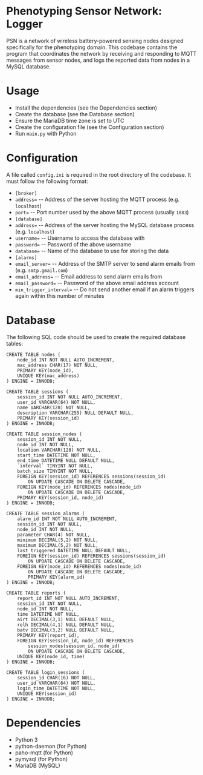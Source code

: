 
# Phenotyping Sensor Network: Logger
PSN is a network of wireless battery-powered sensing nodes designed specifically for the phenotyping domain. This codebase contains the program that coordinates the network by receiving and responding to MQTT messages from sensor nodes, and logs the reported data from nodes in a MySQL database.

# Usage
- Install the dependencies (see the Dependencies section)
- Create the database (see the Database section)
- Ensure the MariaDB time zone is set to UTC
- Create the configuration file (see the Configuration section)
- Run `main.py` with Python

# Configuration
A file called `config.ini` is required in the root directory of the codebase. It must follow the following format:

- `[broker]`
- `address=` -- Address of the server hosting the MQTT process (e.g. `localhost`)
- `port=` -- Port number used by the above MQTT process (usually `1883`)
- `[database]`
- `address=` -- Address of the server hosting the MySQL database process (e.g. `localhost`)
- `username=` -- Username to access the database with
- `password=` -- Password of the above username
- `database=` -- Name of the database to use for storing the data
- `[alarms]`
- `email_server=` -- Address of the SMTP server to send alarm emails from (e.g. `smtp.gmail.com`)
- `email_address=` -- Email address to send alarm emails from
- `email_password=` -- Password of the above email address account
- `min_trigger_interval=` -- Do not send another email if an alarm triggers again within this number of minutes

# Database
The following SQL code should be used to create the required database tables:

    CREATE TABLE nodes (
        node_id INT NOT NULL AUTO_INCREMENT,
        mac_address CHAR(17) NOT NULL,
        PRIMARY KEY(node_id),
        UNIQUE KEY(mac_address)
    ) ENGINE = INNODB;
    
    CREATE TABLE sessions (
        session_id INT NOT NULL AUTO_INCREMENT,
        user_id VARCHAR(64) NOT NULL,
        name VARCHAR(128) NOT NULL,
        description VARCHAR(255) NULL DEFAULT NULL,
        PRIMARY KEY(session_id)
    ) ENGINE = INNODB;
    
    CREATE TABLE session_nodes (
        session_id INT NOT NULL,
        node_id INT NOT NULL,
        location VARCHAR(128) NOT NULL,
        start_time DATETIME NOT NULL,
        end_time DATETIME NULL DEFAULT NULL,
        `interval` TINYINT NOT NULL,
        batch_size TINYINT NOT NULL,
        FOREIGN KEY(session_id) REFERENCES sessions(session_id)
            ON UPDATE CASCADE ON DELETE CASCADE,
        FOREIGN KEY(node_id) REFERENCES nodes(node_id)
            ON UPDATE CASCADE ON DELETE CASCADE,
        PRIMARY KEY(session_id, node_id)
    ) ENGINE = INNODB;

    CREATE TABLE session_alarms (
        alarm_id INT NOT NULL AUTO_INCREMENT,
        session_id INT NOT NULL,
        node_id INT NOT NULL,
        parameter CHAR(4) NOT NULL,
        minimum DECIMAL(5,2) NOT NULL,
        maximum DECIMAL(5,2) NOT NULL,
        last_triggered DATETIME NULL DEFAULT NULL,
        FOREIGN KEY(session_id) REFERENCES sessions(session_id)
            ON UPDATE CASCADE ON DELETE CASCADE,
        FOREIGN KEY(node_id) REFERENCES nodes(node_id)
            ON UPDATE CASCADE ON DELETE CASCADE,
            PRIMARY KEY(alarm_id)
    ) ENGINE = INNODB;

    CREATE TABLE reports (
        report_id INT NOT NULL AUTO_INCREMENT,
        session_id INT NOT NULL,
        node_id INT NOT NULL,
        time DATETIME NOT NULL,
        airt DECIMAL(3,1) NULL DEFAULT NULL,
        relh DECIMAL(4,1) NULL DEFAULT NULL,
        batv DECIMAL(3,2) NULL DEFAULT NULL,
        PRIMARY KEY(report_id),
        FOREIGN KEY(session_id, node_id) REFERENCES
            session_nodes(session_id, node_id)
            ON UPDATE CASCADE ON DELETE CASCADE,
        UNIQUE KEY(node_id, time)
    ) ENGINE = INNODB;

    CREATE TABLE login_sessions (
        session_id CHAR(16) NOT NULL,
        user_id VARCHAR(64) NOT NULL,
        login_time DATETIME NOT NULL,
        UNIQUE KEY(session_id)
    ) ENGINE = INNODB;

# Dependencies
- Python 3
- python-daemon (for Python)
- paho-mqtt (for Python)
- pymysql (for Python)
- MariaDB (MySQL)
